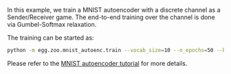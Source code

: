 In this example, we train a MNIST autoencoder with a discrete channel as a Sender/Receiver game.
The end-to-end training over the channel is done via Gumbel-Softmax relaxation.


The training can be started as:
```bash
python -m egg.zoo.mnist_autoenc.train --vocab_size=10 --n_epochs=50 --batch-size=16 --random_seed=7
```

Please refer to the [MNIST autoencoder tutorial](https://github.com/facebookresearch/EGG/blob/master/tutorials/EGG%20walkthrough%20with%20a%20MNIST%20autoencoder.ipynb) for more details.
